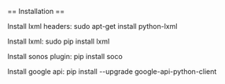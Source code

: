 == Installation ==

Install lxml headers: sudo apt-get install python-lxml

Install  lxml: sudo pip install lxml

Install sonos plugin: pip install soco

Install google api: pip install --upgrade google-api-python-client
